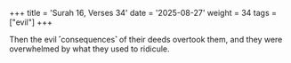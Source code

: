 +++
title = 'Surah 16, Verses 34'
date = '2025-08-27'
weight = 34
tags = ["evil"]
+++

Then the evil ˹consequences˺ of their deeds overtook them, and they were overwhelmed by what they used to ridicule.
